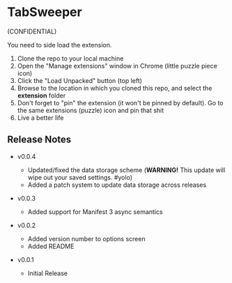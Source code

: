 # TabSweeper
(CONFIDENTIAL)

You need to side load the extension.

1. Clone the repo to your local machine
1. Open the "Manage extensions" window in Chrome (little puzzle piece icon)
1. Click the "Load Unpacked" button (top left)
1. Browse to the location in which you cloned this repo, and select the **extension** folder
1. Don't forget to "pin" the extension (it won't be pinned by default). Go to the same extensions (puzzle) icon and pin that shit
1. Live a better life

## Release Notes

 - v0.0.4
   - Updated/fixed the data storage scheme (**WARNING!** This update will wipe out your saved settings. #yolo)
   - Added a patch system to update data storage across releases

 - v0.0.3
   - Added support for Manifest 3 async semantics

 - v0.0.2
   - Added version number to options screen
   - Added README

 - v0.0.1
   - Initial Release